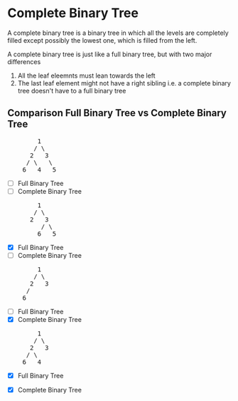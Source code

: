 # Complete Binary Tree

A complete binary tree is a binary tree in which all the levels are completely filled except possibly the lowest one, which is filled from the left.

A complete binary tree is just like a full binary tree, but with two major differences

1. All the leaf eleemnts must lean towards the left
2. The last leaf element might not have a right sibling i.e. a complete binary tree doesn't have to a full binary tree

## Comparison Full Binary Tree vs Complete Binary Tree

<pre>
        1
       / \
      2   3
     / \   \
    6   4   5
</pre>
* [ ] Full Binary Tree
* [ ] Complete Binary Tree

<pre>
        1
       / \
      2   3
         / \
        6   5
</pre>
* [x] Full Binary Tree
* [ ] Complete Binary Tree

<pre>
        1
       / \
      2   3
     / 
    6   
</pre>
* [ ] Full Binary Tree
* [x] Complete Binary Tree

<pre>
        1
       / \
      2   3
     / \
    6   4
</pre>
* [x] Full Binary Tree
* [x] Complete Binary Tree

